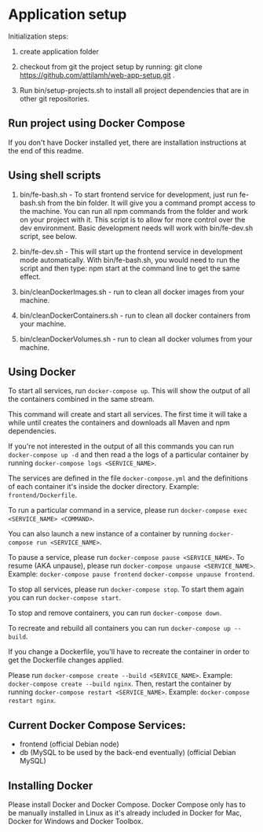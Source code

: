 # Application setup

Initialization steps:

  1. create application folder

  2. checkout from git the project setup by running:
    git clone https://github.com/attilamh/web-app-setup.git .

  3. Run bin/setup-projects.sh to install all project dependencies that are in other git repositories.


## Run project using Docker Compose

If you don't have Docker installed yet, there are installation instructions at the end of this readme.

## Using shell scripts

  1. bin/fe-bash.sh - To start frontend service for development, just run fe-bash.sh from the bin folder. It will give you a command prompt access to the machine. You can run all npm commands from the folder and work on your project with it. This script is to allow for more control over the dev environment. Basic development needs will work with bin/fe-dev.sh script, see below.

  2. bin/fe-dev.sh - This will start up the frontend service in development mode automatically. With bin/fe-bash.sh, you would need to run the script and then type: npm start at the command line to get the same effect.

  3. bin/cleanDockerImages.sh - run to clean all docker images from your machine.

  4. bin/cleanDockerContainers.sh - run to clean all docker containers from your machine.

  5. bin/cleanDockerVolumes.sh - run to clean all docker volumes from your machine.

## Using Docker

To start all services, run `docker-compose up`. This will show the output of all the containers combined in the same stream.

This command will create and start all services. The first time it will take a while until creates the containers and downloads all Maven and npm dependencies.

If you're not interested in the output of all this commands you can run
`docker-compose up -d` and then read a the logs of a particular container by running `docker-compose logs <SERVICE_NAME>`.

The services are defined in the file `docker-compose.yml` and the definitions of each container it's inside the docker directory. Example:
`frontend/Dockerfile`.

To run a particular command in a service, please run
`docker-compose exec <SERVICE_NAME> <COMMAND>`.

You can also launch a new instance of a container by running
`docker-compose run <SERVICE_NAME>`.

To pause a service, please run `docker-compose pause <SERVICE_NAME>`. To resume (AKA unpause), please run `docker-compose unpause <SERVICE_NAME>`. Example:
`docker-compose pause frontend` `docker-compose unpause frontend`.

To stop all services, please run `docker-compose stop`. To start them again you can run `docker-compose start`.

To stop and remove containers, you can run `docker-compose down`.

To recreate and rebuild all containers you can run `docker-compose up --build`.

If you change a Dockerfile, you'll have to recreate the container in order to
get the Dockerfile changes applied.

Please run `docker-compose create --build <SERVICE_NAME>`. Example:
`docker-compose create --build nginx`.  Then, restart the container by running
`docker-compose restart <SERVICE_NAME>`. Example: `docker-compose restart
nginx`.


## Current Docker Compose Services:

- frontend (official Debian node)
- db (MySQL to be used by the back-end eventually) (official Debian MySQL)

## Installing Docker

Please install Docker and Docker Compose. Docker Compose only has to be manually installed in Linux as it's already included in Docker for Mac, Docker for Windows and Docker Toolbox.

